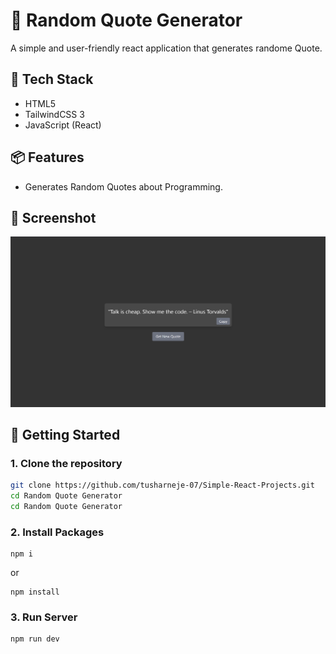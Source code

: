 # 📜 Random Quote Generator

A simple and user-friendly react application that generates randome Quote.


## 🧰 Tech Stack

- HTML5
- TailwindCSS 3
- JavaScript (React)

## 📦 Features

- Generates Random Quotes about Programming. 

## 📸 Screenshot

![Currency Converter UI](./ss.png)


## 🚀 Getting Started

### 1. Clone the repository

```bash
git clone https://github.com/tusharneje-07/Simple-React-Projects.git
cd Random Quote Generator
cd Random Quote Generator
````

### 2. Install Packages
```npm
npm i
```
or
```npm
npm install
```
### 3. Run Server
```npm
npm run dev
```

